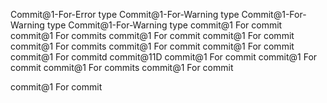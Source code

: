 Commit@1-For-Error type
Commit@1-For-Warning type
Commit@1-For-Warning type
Commit@1-For-Warning type
commit@1 For commit
commit@1 For commits
commit@1 For commit
commit@1 For commit
commit@1 For commits
commit@1 For commit
commit@1 For commit
commit@1 For commitd
commit@11D
commit@1 For commit
commit@1 For commit
commit@1 For commits
commit@1 For commit

commit@1 For commit
